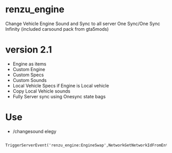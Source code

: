 # renzu_engine
Change Vehicle Engine Sound and Sync to all server One Sync/One Sync Infinity (included carsound pack from gta5mods)

# version 2.1
- Engine as items
- Custom Engine
- Custom Specs
- Custom Sounds
- Local Vehicle Specs if Engine is Local vehicle
- Copy Local Vehicle sounds
- Fully Server sync using Onesync state bags

# Use
- /changesound elegy

```
		TriggerServerEvent('renzu_engine:EngineSwap',NetworkGetNetworkIdFromEntity(vehicle),'toysupmk4')
   
```
